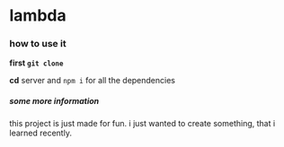 # lambda

### how to use it

**first `git clone`**

**cd** server and `npm i` for all the dependencies

##### some more information

this project is just made for fun. i just wanted to create something, that i learned recently.
